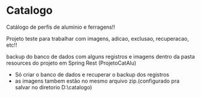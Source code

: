 # Catalogo

Catálogo de perfis de aluminio e ferragens!!

Projeto teste para trabalhar com imagens, adicao, exclusao, recuperacao, etc!!


backup do banco de dados com alguns registros  e imagens dentro da pasta resources do projeto em Spring Rest (ProjetoCatAlu)

- Só criar o banco de dados e recuperar o backup dos registros
- as imagens tambem estão no mesmo arquivo zip.(configurado pra salvar no diretorio D:\catalogo)
